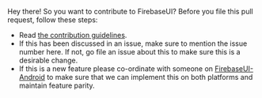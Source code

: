 Hey there! So you want to contribute to FirebaseUI? Before you file this pull request, follow these steps:

  * Read [the contribution guidelines](CONTRIBUTING.md).
  * If this has been discussed in an issue, make sure to mention the issue number here.  If not, go file an issue about this to make sure this is a desirable change.
  * If this is a new feature please co-ordinate with someone on [FirebaseUI-Android](https://github.com/jointaction/firebaseui-android) to make sure that we can implement this on both platforms and maintain feature parity.
